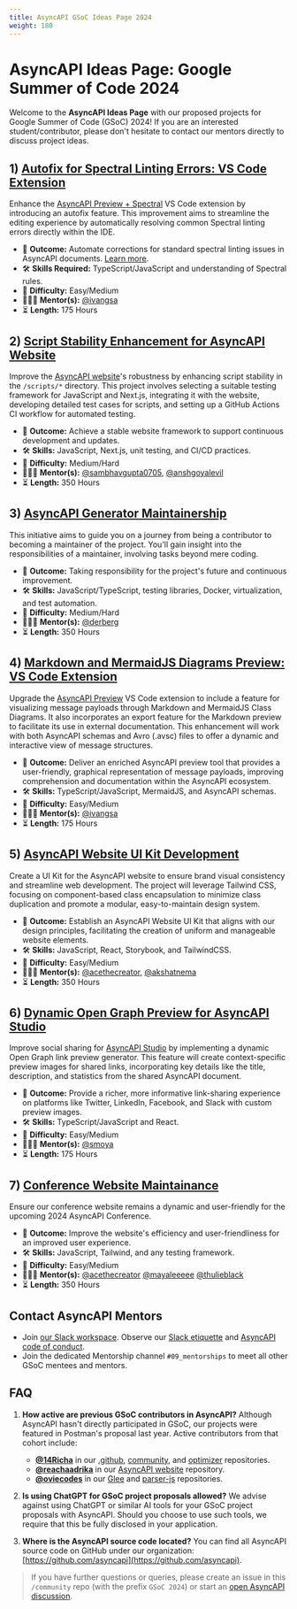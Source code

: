 ```yaml
---
title: AsyncAPI GSoC Ideas Page 2024
weight: 180
---
```


# AsyncAPI Ideas Page: Google Summer of Code 2024
Welcome to the **AsyncAPI Ideas Page** with our proposed projects for Google Summer of Code (GSoC) 2024! If you are an interested student/contributor, please don't hesitate to contact our mentors directly to discuss project ideas.

## 1) [Autofix for Spectral Linting Errors: VS Code Extension](https://github.com/asyncapi/vs-asyncapi-preview/issues/160)
Enhance the [AsyncAPI Preview + Spectral](https://github.com/asyncapi/vs-asyncapi-preview) VS Code extension by introducing an autofix feature. This improvement aims to streamline the editing experience by automatically resolving common Spectral linting errors directly within the IDE.

- 🎯 **Outcome:** Automate corrections for standard spectral linting issues in AsyncAPI documents. [Learn more](https://docs.stoplight.io/docs/spectral/1e63ffd0220f3-async-api-rules).
- 🛠️ **Skills Required:** TypeScript/JavaScript and understanding of Spectral rules.
- 🧩 **Difficulty:** Easy/Medium
- 👩🏿‍🏫 **Mentor(s):** [@ivangsa](https://github.com/ivangsa)
- ⏳ **Length:** 175 Hours

## 2) [Script Stability Enhancement for AsyncAPI Website](https://github.com/asyncapi/website/issues/2626)
Improve the [AsyncAPI website](https://github.com/asyncapi/website)'s robustness by enhancing script stability in the `/scripts/*` directory. This project involves selecting a suitable testing framework for JavaScript and Next.js, integrating it with the website, developing detailed test cases for scripts, and setting up a GitHub Actions CI workflow for automated testing.

- 🎯 **Outcome:** Achieve a stable website framework to support continuous development and updates.
- 🛠️ **Skills:** JavaScript, Next.js, unit testing, and CI/CD practices.
- 🧩 **Difficulty:** Medium/Hard
- 👩🏿‍🏫 **Mentor(s):** [@sambhavgupta0705](https://github.com/sambhavgupta0705), [@anshgoyalevil](https://github.com/anshgoyalevil)
- ⏳ **Length:** 350 Hours

## 3) [AsyncAPI Generator Maintainership](https://github.com/asyncapi/generator/issues/1145)
This initiative aims to guide you on a journey from being a contributor to becoming a maintainer of the project. You'll gain insight into the responsibilities of a maintainer, involving tasks beyond mere coding.

- 🎯 **Outcome:** Taking responsibility for the project's future and continuous improvement.
- 🛠️ **Skills:** JavaScript/TypeScript, testing libraries, Docker, virtualization, and test automation.
- 🧩 **Difficulty:** Medium/Hard
- 👩🏿‍🏫 **Mentor(s):** [@derberg](https://github.com/derberg)
- ⏳ **Length:** 350 Hours

## 4) [Markdown and MermaidJS Diagrams Preview: VS Code Extension](https://github.com/asyncapi/vs-asyncapi-preview/issues/161)
Upgrade the [AsyncAPI Preview](https://github.com/asyncapi/vs-asyncapi-preview) VS Code extension to include a feature for visualizing message payloads through Markdown and MermaidJS Class Diagrams. It also incorporates an export feature for the Markdown preview to facilitate its use in external documentation. This enhancement will work with both AsyncAPI schemas and Avro (.avsc) files to offer a dynamic and interactive view of message structures. 

- 🎯 **Outcome:** Deliver an enriched AsyncAPI preview tool that provides a user-friendly, graphical representation of message payloads, improving comprehension and documentation within the AsyncAPI ecosystem.
- 🛠️ **Skills:** TypeScript/JavaScript, MermaidJS, and AsyncAPI schemas.
- 🧩 **Difficulty:** Easy/Medium
- 👩🏿‍🏫 **Mentor(s):** [@ivangsa](https://github.com/ivangsa)
- ⏳ **Length:** 175 Hours

## 5) [AsyncAPI Website UI Kit Development](https://github.com/asyncapi-archived-repos/design-system/issues/4)
Create a UI Kit for the AsyncAPI website to ensure brand visual consistency and streamline web development. The project will leverage Tailwind CSS, focusing on component-based class encapsulation to minimize class duplication and promote a modular, easy-to-maintain design system.

- 🎯 **Outcome:** Establish an AsyncAPI Website UI Kit that aligns with our design principles, facilitating the creation of uniform and manageable website elements.
- 🛠️ **Skills:** JavaScript, React, Storybook, and TailwindCSS.
- 🧩 **Difficulty:** Easy/Medium
- 👩🏿‍🏫 **Mentor(s):** [@acethecreator](https://github.com/acethecreator), [@akshatnema](https://github.com/akshatnema)
- ⏳ **Length:** 350 Hours

## 6) [Dynamic Open Graph Preview for AsyncAPI Studio](https://github.com/asyncapi/studio/issues/224)
Improve social sharing for [AsyncAPI Studio](https://studio.asyncapi.com/) by implementing a dynamic Open Graph link preview generator. This feature will create context-specific preview images for shared links, incorporating key details like the title, description, and statistics from the shared AsyncAPI document.

- 🎯 **Outcome:** Provide a richer, more informative link-sharing experience on platforms like Twitter, LinkedIn, Facebook, and Slack with custom preview images.
- 🛠️ **Skills:** TypeScript/JavaScript and React.
- 🧩 **Difficulty:** Easy/Medium
- 👩🏿‍🏫 **Mentor(s):** [@smoya](https://github.com/smoya)
- ⏳ **Length:** 175 Hours

## 7) [Conference Website Maintainance](https://github.com/asyncapi/conference-website/issues/284)
Ensure our conference website remains a dynamic and user-friendly for the upcoming 2024 AsyncAPI Conference.

- 🎯 **Outcome:** Improve the website's efficiency and user-friendliness for an improved user experience. 
- 🛠️ **Skills:** JavaScript, Tailwind, and any testing framework.
- 🧩 **Difficulty:** Easy/Medium
- 👩🏿‍🏫 **Mentor(s):** [@acethecreator](https://github.com/acethecreator) [@mayaleeeee](https://github.com/Mayaleeeee) [@thulieblack](https://github.com/thulieblack) 
- ⏳ **Length:** 350 Hours

## Contact AsyncAPI Mentors
- Join [our Slack workspace](https://www.asyncapi.com/slack-invite).  Observe our [Slack etiquette](https://github.com/asyncapi/.github/blob/master/slack-etiquette.md) and [AsyncAPI code of conduct](https://github.com/asyncapi/.github/blob/master/CODE_OF_CONDUCT.md).
- Join the dedicated Mentorship channel `#09_mentorships` to meet all other GSoC mentees and mentors.

## FAQ
1. **How active are previous GSoC contributors in AsyncAPI?**
   Although AsyncAPI hasn't directly participated in GSoC, our projects were featured in Postman's proposal last year. Active contributors from that cohort include:
   - **[@14Richa](https://github.com/14Richa)** in our [.github](https://github.com/asyncapi/.github), [community](https://github.com/asyncapi/community), and [optimizer](https://github.com/asyncapi/optimizer) repositories.
   - **[@reachaadrika](https://github.com/reachaadrika)** in our [AsyncAPI website](https://github.com/asyncapi/website) repository.
   - **[@oviecodes](https://github.com/oviecodes)** in our [Glee](https://github.com/asyncapi/glee) and [parser-js](https://github.com/asyncapi/parser-js) repositories.

2. **Is using ChatGPT for GSoC project proposals allowed?**
   We advise against using ChatGPT or similar AI tools for your GSoC project proposals with AsyncAPI. Should you choose to use such tools, we require that this be fully disclosed in your application.

3. **Where is the AsyncAPI source code located?**
   You can find all AsyncAPI source code on GitHub under our organization: [https://github.com/asyncapi](https://github.com/asyncapi).

>If you have further questions or queries, please create an issue in this `/community` repo (with the prefix `GSoC 2024`) or start an [open AsyncAPI discussion](https://github.com/orgs/asyncapi/discussions).
